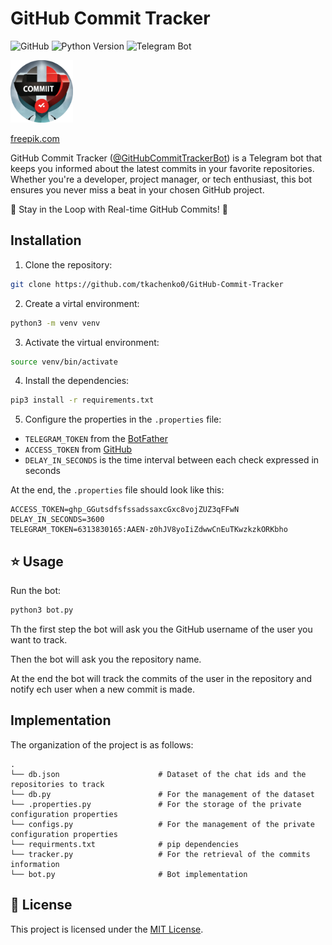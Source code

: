# GitHub Commit Tracker

![GitHub](https://img.shields.io/github/license/tkachenko0/GitHub-Commit-Tracker)
![Python Version](https://img.shields.io/badge/python-3.7%2B-blue)
![Telegram Bot](https://img.shields.io/badge/Telegram-Bot-blue)

<img src="images/logo.png" alt="GitHub Commit Tracker logo" width="100"/> 

[freepik.com](https://www.freepik.com)

GitHub Commit Tracker ([@GitHubCommitTrackerBot](https://t.me/GitHubCommitTrackerBot)) is a Telegram bot that keeps you informed about the latest commits in your favorite repositories. Whether you're a developer, project manager, or tech enthusiast, this bot ensures you never miss a beat in your chosen GitHub project.

🚀 Stay in the Loop with Real-time GitHub Commits! 🚀


## Installation

1. Clone the repository:
    
```bash
git clone https://github.com/tkachenko0/GitHub-Commit-Tracker
```

2. Create a virtal environment:

```bash
python3 -m venv venv
```

3. Activate the virtual environment:

```bash
source venv/bin/activate
```

4. Install the dependencies:

```bash
pip3 install -r requirements.txt
```

5. Configure the properties in the `.properties` file:

- `TELEGRAM_TOKEN` from the [BotFather](https://t.me/botfather)
- `ACCESS_TOKEN` from [GitHub](https://www.google.com/url?sa=t&rct=j&q=&esrc=s&source=web&cd=&cad=rja&uact=8&ved=2ahUKEwiXqPDQmsSAAxVAS_EDHRVcB0cQFnoECA0QAQ&url=https%3A%2F%2Fgithub.com%2Fsettings%2Ftokens&usg=AOvVaw1aAJGUMBmPGH7oCTvgDvQv&opi=89978449)
- `DELAY_IN_SECONDS` is the time interval between each check expressed in seconds

At the end, the `.properties` file should look like this:

```
ACCESS_TOKEN=ghp_GGutsdfsfssadssaxcGxc8vojZUZ3qFFwN
DELAY_IN_SECONDS=3600
TELEGRAM_TOKEN=6313830165:AAEN-z0hJV8yoIiZdwwCnEuTKwzkzkORKbho
```

## ⭐️ Usage

Run the bot:

```bash
python3 bot.py
```

Th the first step the bot will ask you the GitHub username of the user you want to track. 

Then the bot will ask you the repository name.

At the end the bot will track the commits of the user in the repository and notify ech user when a new commit is made.

## Implementation

The organization of the project is as follows:

    .
    └── db.json                      # Dataset of the chat ids and the repositories to track
    └── db.py                        # For the management of the dataset
    └── .properties.py               # For the storage of the private configuration properties
    └── configs.py                   # For the management of the private configuration properties
    └── requirments.txt              # pip dependencies
    └── tracker.py                   # For the retrieval of the commits information
    └── bot.py                       # Bot implementation

## 📜 License

This project is licensed under the [MIT License](LICENSE).


